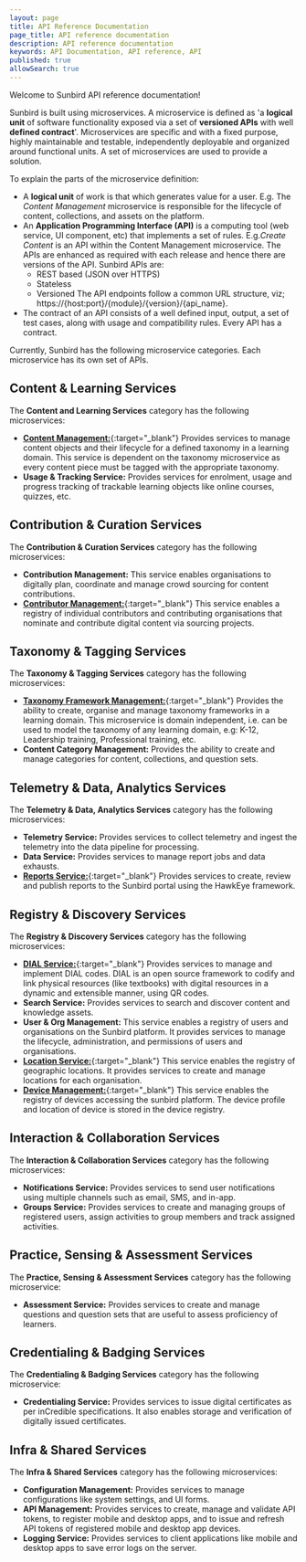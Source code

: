 ```yaml
---
layout: page
title: API Reference Documentation
page_title: API reference documentation
description: API reference documentation
keywords: API Documentation, API reference, API
published: true
allowSearch: true
---
```

Welcome to Sunbird API reference documentation!

Sunbird is built using microservices. 
A microservice is defined as 'a **logical unit** of software functionality exposed via a set of **versioned APIs** with well **defined contract**'. Microservices are specific and with a fixed purpose, highly maintainable and testable, independently deployable and organized around functional units. A set of microservices are used to provide a solution. 

To explain the parts of the microservice definition:
- A **logical unit** of work is that which generates value for a user. E.g. The *Content Management* microservice is responsible for the lifecycle of content, collections, and assets on the platform.
- An **Application Programming Interface (API)** is a computing tool (web service, UI component, etc) that implements a set of rules. E.g.*Create Content* is an API within the Content Management microservice. The APIs are enhanced as required with each release and hence there are versions of the API. Sunbird APIs are:
    - REST based (JSON over HTTPS)
    - Stateless
    - Versioned
    The API endpoints follow a common URL structure, viz; https://{host:port}/{module}/{version}/{api_name}.
 - The contract of an API consists of a well defined input, output, a set of test cases, along with usage and compatibility rules. Every API has a contract.  

Currently, Sunbird has the following microservice categories. Each microservice has its own set of APIs.   

## Content & Learning Services

The **Content and Learning Services** category has the following microservices:

- [**Content Management:**](apis/content/){:target="_blank"} Provides services to manage content objects and their lifecycle for a defined taxonomy in a learning domain. This service is dependent on the taxonomy microservice as every content piece must be tagged with the appropriate taxonomy.
- **Usage & Tracking Service:** Provides services for enrolment, usage and progress tracking of trackable learning objects like online courses, quizzes, etc.

## Contribution & Curation Services

The **Contribution & Curation Services** category has the following microservices:

- **Contribution Management:** This service enables organisations to digitally plan, coordinate and manage crowd sourcing for content contributions.
- [**Contributor Management:**](apis/opensaber/){:target="_blank"} This service enables a registry of individual contributors and contributing organisations that nominate and contribute digital content via sourcing projects.

## Taxonomy & Tagging Services

The **Taxonomy & Tagging Services** category has the following microservices:

- [**Taxonomy Framework Management:**](apis/dialapi/){:target="_blank"} Provides the ability to create, organise and manage taxonomy frameworks in a learning domain. This microservice is domain independent, i.e. can be used to model the taxonomy of any learning domain, e.g: K-12, Leadership training, Professional training, etc.
- **Content Category Management:** Provides the ability to create and manage categories for content, collections, and question sets.

## Telemetry & Data, Analytics Services

The **Telemetry & Data, Analytics Services** category has the following microservices:

- **Telemetry Service:** Provides services to collect telemetry and ingest the telemetry into the data pipeline for processing.
- **Data Service:** Provides services to manage report jobs and data exhausts.
- [**Reports Service:**](apis/reports/){:target="_blank"} Provides services to create, review and publish reports to the Sunbird portal using the HawkEye framework.

## Registry & Discovery Services

The **Registry & Discovery Services** category has the following microservices:

- [**DIAL Service:**](apis/dialapi/){:target="_blank"} Provides services to manage and implement DIAL codes. DIAL is an open source framework to codify and link physical resources (like textbooks) with digital resources in a dynamic and extensible manner, using QR codes.
- **Search Service:** Provides services to search and discover content and knowledge assets.
- **User & Org Management:** This service enables a registry of users and organisations on the Sunbird platform. It provides services to manage the lifecycle, administration, and permissions of users and organisations.
- [**Location Service:**](apis/locationapi/){:target="_blank"} This service enables the registry of geographic locations. It provides services to create and manage locations for each organisation.
- [**Device Management:**](apis/deviceapi/){:target="_blank"} This service enables the registry of devices accessing the sunbird platform. The device profile and location of device is stored in the device registry.


## Interaction & Collaboration Services

The **Interaction & Collaboration Services** category has the following microservices:

- **Notifications Service:** Provides services to send user notifications using multiple channels such as email, SMS, and in-app.
- **Groups Service:** Provides services to create and managing groups of registered users, assign activities to group members and track assigned activities.



## Practice, Sensing & Assessment Services

The **Practice, Sensing & Assessment Services** category has the following microservice:

- **Assessment Service:** Provides services to create and manage questions and question sets that are useful to assess proficiency of learners.


## Credentialing & Badging Services

The **Credentialing & Badging Services** category has the following microservice:

- **Credentialing Service:** Provides services to issue digital certificates as per inCredible specifications. It also enables storage and verification of digitally issued certificates.

## Infra & Shared Services

The **Infra & Shared Services** category has the following microservices:

- **Configuration Management:** Provides services to manage configurations like system settings, and UI forms.
- **API Management:** Provides services to create, manage and validate API tokens, to register mobile and desktop apps, and to issue and refresh API tokens of registered mobile and desktop app devices.
- **Logging Service:** Provides services to client applications like mobile and desktop apps to save error logs on the server.

